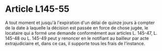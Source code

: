 # Article L145-55

A tout moment et jusqu'à l'expiration d'un délai de quinze jours à compter de la date à laquelle la décision est passée en force de chose jugée, le locataire qui a formé une demande conformément aux articles L. 145-47, L. 145-48 ou L. 145-49 peut y renoncer en le notifiant au bailleur par acte extrajudiciaire et, dans ce cas, il supporte tous les frais de l'instance.
